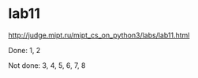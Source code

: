 # lab11

http://judge.mipt.ru/mipt_cs_on_python3/labs/lab11.html

Done: 1, 2

Not done: 3, 4, 5, 6, 7, 8
